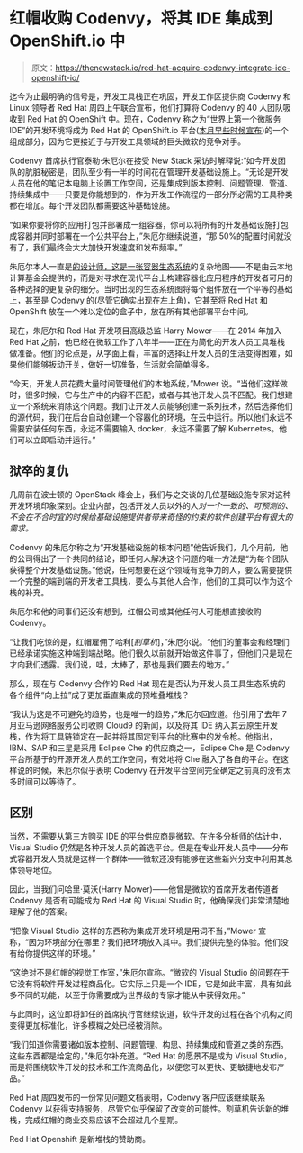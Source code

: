 # 红帽收购 Codenvy，将其 IDE 集成到 OpenShift.io 中

> 原文：<https://thenewstack.io/red-hat-acquire-codenvy-integrate-ide-openshift-io/>

迄今为止最明确的信号是，开发工具栈正在巩固，开发工作区提供商 Codenvy 和 Linux 领导者 Red Hat 周四上午联合宣布，他们打算将 Codenvy 的 40 人团队吸收到 Red Hat 的 OpenShift 中。现在，Codenvy 称之为“世界上第一个微服务 IDE”的开发环境将成为 Red Hat 的 OpenShift.io 平台([本月早些时候宣布](https://thenewstack.io/red-hat-summit-serves-openstack-io-saas-containerized-java-microservices/))的一个组成部分，因为它更接近于与开发工具领域的巨头微软的竞争对手。

Codenvy 首席执行官泰勒·朱厄尔在接受 New Stack 采访时解释说:“如今开发团队的肮脏秘密是，团队至少有一半的时间花在管理开发基础设施上。“无论是开发人员在他的笔记本电脑上设置工作空间，还是集成到版本控制、问题管理、管道、持续集成中——只要是你能想到的，作为开发工作流程的一部分所必需的工具种类都在增加。每个开发团队都需要这种基础设施。

“如果你要将你的应用打包并部署成一组容器，你可以将所有的开发基础设施打包成容器并同时部署在一个公共平台上，”朱厄尔继续说道，“那 50%的配置时间就没有了，我们最终会大大加快开发速度和发布频率。”

朱厄尔本人一直是[的设计师，这是一张容器生态系统](https://thenewstack.io/codenvys-devops-container-ecosystem-market-map-refined/)的复杂地图——不是由云本地计算基金会提供的，而是对寻求在现代平台上构建容器化应用程序的开发者可用的各种选择的更复杂的细分。当时出现的生态系统图将每个组件放在一个平等的基础上，甚至是 Codenvy 的(尽管它确实出现在左上角)，它甚至将 Red Hat 和 OpenShift 放在一个难以定位的盒子中，放在所有其他部署平台中间。

现在，朱厄尔和 Red Hat 开发项目高级总监 Harry Mower——在 2014 年加入 Red Hat 之前，他已经在微软工作了八年半——正在为简化的开发人员工具堆栈做准备。他们的论点是，从字面上看，丰富的选择让开发人员的生活变得困难，如果他们能够扳动开关，做好一切准备，生活就会简单得多。

“今天，开发人员花费大量时间管理他们的本地系统，”Mower 说。“当他们这样做时，很多时候，它与生产中的内容不匹配，或者与其他开发人员不匹配。我们想建立一个系统来消除这个问题。我们让开发人员能够创建一系列技术，然后选择他们的源代码，我们在后台自动创建一个容器化的环境，在云中运行。所以他们永远不需要安装任何东西，永远不需要输入 docker，永远不需要了解 Kubernetes。他们可以立即启动并运行。”

## 狱卒的复仇

几周前在波士顿的 OpenStack 峰会上，我们与之交谈的几位基础设施专家对这种开发环境印象深刻。企业内部，包括开发人员以外的人*对一个一致的、可预测的、不会在不合时宜的时候给基础设施提供者带来奇怪的约束的软件创建平台有很大的需求。*

Codenvy 的朱厄尔称之为“开发基础设施的根本问题”他告诉我们，几个月前，他的公司得出了一个共同的结论，即任何人解决这个问题的唯一方法是“为每个团队获得整个开发基础设施。”他说，任何想要在这个领域有竞争力的人，要么需要提供一个完整的端到端的开发者工具栈，要么与其他人合作，他们的工具可以作为这个栈的补充。

朱厄尔和他的同事们还没有想到，红帽公司或其他任何人可能想直接收购 Codenvy。

“让我们吃惊的是，红帽雇佣了哈利[*割草机*]，”朱厄尔说。“他们的董事会和经理们已经承诺实施这种端到端战略。他们很久以前就开始做这件事了，但他们只是现在才向我们透露。我们说，哇，太棒了，那也是我们要去的地方。”

那么，现在与 Codenvy 合作的 Red Hat 现在是否认为开发人员工具生态系统的各个组件“向上拉”成了更加垂直集成的预堆叠堆栈？

“我认为这是不可避免的趋势，也是唯一的趋势，”朱厄尔回应道。他引用了去年 7 月亚马逊网络服务公司收购 Cloud9 的新闻，以及将其 IDE 纳入其云原生开发栈，作为将工具链锁定在一起并将其固定到平台的比赛中的发令枪。他指出，IBM、SAP 和三星是采用 Eclipse Che 的供应商之一，Eclipse Che 是 Codenvy 平台所基于的开源开发人员的工作空间，有效地将 Che 融入了各自的平台。在这样说的时候，朱厄尔似乎表明 Codenvy 在开发平台空间完全确定之前真的没有太多时间可以等待了。

## 区别

当然，不需要从第三方购买 IDE 的平台供应商是微软。在许多分析师的估计中，Visual Studio 仍然是各种开发人员的首选平台。但是在专业开发人员中——分布式容器开发人员就是这样一个群体——微软还没有能够在这些新兴分支中利用其总体领导地位。

因此，当我们问哈里·莫沃(Harry Mower)——他曾是微软的首席开发者传道者 Codenvy 是否有可能成为 Red Hat 的 Visual Studio 时，他确保我们非常清楚地理解了他的答案。

“把像 Visual Studio 这样的东西称为集成开发环境是用词不当，”Mower 宣称，“因为环境部分在哪里？我们把环境放入其中。我们提供完整的体验。他们没有给你提供这样的环境。”

“这绝对不是红帽的视觉工作室，”朱厄尔宣称。“微软的 Visual Studio 的问题在于它没有将软件开发过程商品化。它实际上只是一个 IDE，它是如此丰富，具有如此多不同的功能，以至于你需要成为世界级的专家才能从中获得效用。”

与此同时，这位即将卸任的首席执行官继续说道，软件开发的过程在各个机构之间变得更加标准化，许多模糊之处已经被消除。

“我们知道你需要诸如版本控制、问题管理、构思、持续集成和管道之类的东西。这些东西都是给定的，”朱厄尔补充道。“Red Hat 的愿景不是成为 Visual Studio，而是将围绕软件开发的技术和工作流商品化，以便您可以更快、更敏捷地发布产品。”

Red Hat 周四发布的一份常见问题文档表明，Codenvy 客户应该继续联系 Codenvy 以获得支持服务，尽管它似乎保留了改变的可能性。割草机告诉新的堆栈，完成红帽的商业交易应该不会超过几个星期。

Red Hat Openshift 是新堆栈的赞助商。

<svg xmlns:xlink="http://www.w3.org/1999/xlink" viewBox="0 0 68 31" version="1.1"><title>Group</title> <desc>Created with Sketch.</desc></svg>